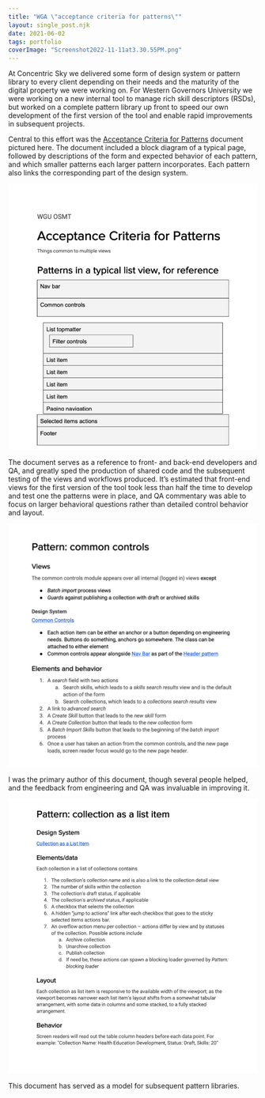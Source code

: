 ```yaml
---
title: "WGA \"acceptance criteria for patterns\""
layout: single_post.njk
date: 2021-06-02
tags: portfolio
coverImage: "Screenshot2022-11-11at3.30.55PM.png"
---
```


At Concentric Sky we delivered some form of design system or pattern library to every client depending on their needs and the maturity of the digital property we were working on. For Western Governors University we were working on a new internal tool to manage rich skill descriptors (RSDs), but worked on a complete pattern library up front to speed our own development of the first version of the tool and enable rapid improvements in subsequent projects.

Central to this effort was the [Acceptance Criteria for Patterns](https://misc.jonplummer.com/portfolio/WGU%20acceptance%20criteria%20for%20patterns.pdf) document pictured here. The document included a block diagram of a typical page, followed by descriptions of the form and expected behavior of each pattern, and which smaller patterns each larger pattern incorporates. Each pattern also links the corresponding part of the design system.

![](/assets/images/2022/12/Screenshot2022-11-11at3.30.55PM-960x1024.png)

The document serves as a reference to front- and back-end developers and QA, and greatly sped the production of shared code and the subsequent testing of the views and workflows produced. It’s estimated that front-end views for the first version of the tool took less than half the time to develop and test one the patterns were in place, and QA commentary was able to focus on larger behavioral questions rather than detailed control behavior and layout.

![](/assets/images/2022/12/Screenshot2022-11-11at3.31.21PM-1024x1000.png)

I was the primary author of this document, though several people helped, and the feedback from engineering and QA was invaluable in improving it.

![](/assets/images/2022/12/Screenshot2022-11-11at3.31.41PM-929x1024.png)

This document has served as a model for subsequent pattern libraries.

